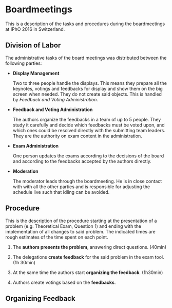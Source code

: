 # Boardmeetings

This is a description of the tasks and procedures during the boardmeetings at IPhO 2016 in Switzerland.

## Division of Labor
The administrative tasks of the board meetings was distributed between the following parties:

* **Display Management**

  Two to three people handle the displays. This means they prepare all the keynotes, votings and feedbacks for display and show them on the big screen when needed. They do not create said objects. This is handled by *Feedback and Voting Administration*.

* **Feedback and Voting Administration**

  The authors organize the feedbacks in a team of up to 5 people. They study it carefully and decide which feedbacks must be voted upon, and which ones could be resolved directly with the submitting team leaders. They are the authority on exam content in the administration.

* **Exam Administration**

  One person updates the exams according to the decisions of the board and according to the feedbacks accepted by the authors directly.

* **Moderation**

  The moderator leads through the boardmeeting. He is in close contact with with all the other parties and is responsible for adjusting the schedule live such that idling can be avoided.



## Procedure

This is the description of the procedure starting at the presentation of a problem (e.g. Theoretical Exam, Question 1) and ending with the implementation of all changes to said problem. The indicated times are rough estimates of the time spent on each point.

1. The **authors presents the problem**, answering direct questions. (40min)
2. The delegations **create feedback** for the said problem in the exam tool. (1h 30min)
3. At the same time the authors start **organizing the feedback**. (1h30min)

4. Authors create votings based on the **feedbacks**.


## Organizing Feedback
